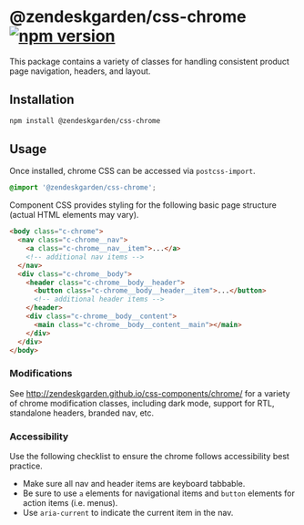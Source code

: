 # @zendeskgarden/css-chrome [![npm version](https://img.shields.io/npm/v/@zendeskgarden/css-chrome.svg?style=flat-square)](https://www.npmjs.com/package/@zendeskgarden/css-chrome)

This package contains a variety of classes for handling consistent
product page navigation, headers, and layout.

## Installation

```sh
npm install @zendeskgarden/css-chrome
```

## Usage

Once installed, chrome CSS can be accessed via `postcss-import`.

```css
@import '@zendeskgarden/css-chrome';
```

Component CSS provides styling for the following basic page structure
(actual HTML elements may vary).

```html
<body class="c-chrome">
  <nav class="c-chrome__nav">
    <a class="c-chrome__nav__item">...</a>
    <!-- additional nav items -->
  </nav>
  <div class="c-chrome__body">
    <header class="c-chrome__body__header">
      <button class="c-chrome__body__header__item">...</button>
      <!-- additional header items -->
    </header>
    <div class="c-chrome__body__content">
      <main class="c-chrome__body__content__main"></main>
    </div>
  </div>
</body>
```

### Modifications

See http://zendeskgarden.github.io/css-components/chrome/ for a variety
of chrome modification classes, including dark mode, support for RTL,
standalone headers, branded nav, etc.

### Accessibility

Use the following checklist to ensure the chrome follows accessibility
best practice.

* Make sure all nav and header items are keyboard tabbable.
* Be sure to use `a` elements for navigational items and `button`
  elements for action items (i.e. menus).
* Use `aria-current` to indicate the current item in the nav.
